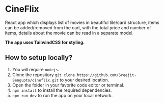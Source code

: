 # CineFlix

React app which displays list of movies in beautiful tile/card structure, items can be added/removed from the cart, with the total price and number of items, details about the movie can be read in a separate model.

**The app uses TailwindCSS for styling.**

## How to setup locally?

1. You will require `nodejs`.
2. Clone the repository `git clone https://github.com/Sreejit-Sengupto/cineflix.git` to your desired location.
3. Open the folder in your favorite code editor or terminal.
4. `npm install` to install the required dependencies.
5. `npm run dev` to run the app on your local network.
